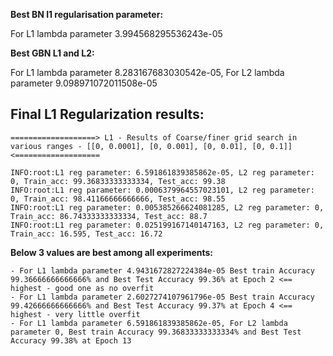 **Best BN l1 regularisation parameter:**

For L1 lambda parameter 3.994568295536243e-05

**Best GBN L1 and L2:**

For L1 lambda parameter 8.283167683030542e-05, For L2 lambda parameter 9.098971072011508e-05

Final L1 Regularization results:
--------------------------------
```
===================> L1 - Results of Coarse/finer grid search in various ranges - [[0, 0.0001], [0, 0.001], [0, 0.01], [0, 0.1]]<===================

INFO:root:L1 reg parameter: 6.591861839385862e-05, L2 reg parameter: 0, Train_acc: 99.36833333333334, Test_acc: 99.38
INFO:root:L1 reg parameter: 0.0006379964557023101, L2 reg parameter: 0, Train_acc: 98.41166666666666, Test_acc: 98.55
INFO:root:L1 reg parameter: 0.005385266624081285, L2 reg parameter: 0, Train_acc: 86.74333333333334, Test_acc: 88.7
INFO:root:L1 reg parameter: 0.025199167140147163, L2 reg parameter: 0, Train_acc: 16.595, Test_acc: 16.72
```

**Below 3 values are best among all experiments:**

```
- For L1 lambda parameter 4.9431672827224384e-05 Best train Accuracy 99.36666666666666% and Best Test Accuracy 99.36% at Epoch 2 <== highest - good one as no overfit
- For L1 lambda parameter 2.6027274107961796e-05 Best train Accuracy 99.42666666666666% and Best Test Accuracy 99.37% at Epoch 4 <== highest - very little overfit
- For L1 lambda parameter 6.591861839385862e-05, For L2 lambda parameter 0, Best train Accuracy 99.36833333333334% and Best Test Accuracy 99.38% at Epoch 13
```
 

